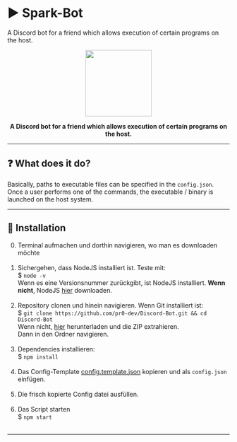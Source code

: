 # :arrow_forward: Spark-Bot
A Discord bot for a friend which allows execution of certain programs on the host. 

<p align="center"><img height="150" width="auto" src=https://cdn.discordapp.com/avatars/268067853255704576/b655ded36a55ce6b2eee82c9133f6c66.png" /></p>
<p align="center"><b>A Discord bot for a friend which allows execution of certain programs on the host. </b></p>
<hr>

## :question: What does it do?

Basically, paths to executable files can be specified in the `config.json`. 
Once a user performs one of the commands, the executable / binary is launched on the host system. 

<hr>

## :wrench: Installation

0. Terminal aufmachen und dorthin navigieren, wo man es downloaden möchte <br><br>
1. Sichergehen, dass NodeJS installiert ist. Teste mit: <br>
$ `node -v` <br>
Wenn es eine Versionsnummer zurückgibt, ist NodeJS installiert.
 **Wenn nicht**, NodeJS <a href="https://nodejs.org/en/download/package-manager/">hier</a> downloaden. <br><br>
2. Repository clonen und hinein navigieren. Wenn Git installiert ist: <br>
$ `git clone https://github.com/pr0-dev/Discord-Bot.git && cd Discord-Bot` <br>
Wenn nicht, <a href="https://github.com/pr0-dev/Discord-Bot/archive/master.zip">hier</a> herunterladen und die ZIP extrahieren. <br>
Dann in den Ordner navigieren.<br><br>
3. Dependencies installieren: <br>
$ `npm install`<br><br>
4. Das Config-Template [config.template.json](https://github.com/NLDev/Spark-Bot/blob/master/config.template.json) kopieren und als `config.json` einfügen.<br><br>
5. Die frisch kopierte Config datei ausfüllen. <br><br>
6. Das Script starten <br>
$ `npm start` <br><br>

<hr>